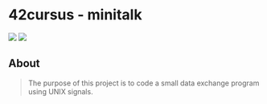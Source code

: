 # 42cursus - minitalk

![](https://github.com/hanshazairi/42-minitalk/workflows/norminette/badge.svg)
![](https://img.shields.io/tokei/lines/github/hanshazairi/42-minitalk?style=plastic?color=blue)

## About

>The purpose of this project is to code a small data exchange program using UNIX signals.